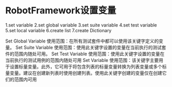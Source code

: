 # RobotFramework设置变量

1.set variable
2.set global variable
3.set suite variable
4.set test variable
5.set local variable
6.create list
7.create Dictionary


Set Global Variable
    使用范围：在所有测试套件中都可以使用该关键字定义的变量。
Set Suite Variable
    使用范围：使用此关键字设置的变量在当前执行的测试套件的范围内随处可用。
Set Test Variable
    使用范围：使用此关键字设置的变量在当前执行的测试用例的范围内随处可用
Set Variable
    使用范围：该关键字主要用于设置标量变量。此外，它可用于将包含列表的标量变量转换为列表变量或多个标量变量。建议在创建新列表时使用创建列表。使用此关键字创建的变量仅在创建它们的范围内可用
